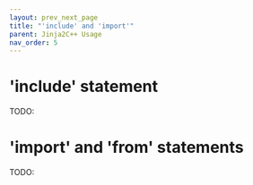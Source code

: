 ```yaml
---
layout: prev_next_page
title: "'include' and 'import'"
parent: Jinja2C++ Usage
nav_order: 5
---
```


# 'include' statement
TODO:

# 'import' and 'from' statements
TODO:
